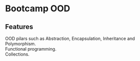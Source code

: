 # Bootcamp OOD

## Features

OOD pilars such as Abstraction, Encapsulation, Inheritance and Polymorphism.  
Functional programming.  
Collections.  